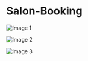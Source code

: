 # Salon-Booking

![Image 1](https://firebasestorage.googleapis.com/v0/b/littlebearshop-a0826.appspot.com/o/Images%2FScreenshot%202025-03-25%20224122.png?alt=media&token=b655cfb0-be72-4d32-b00f-2ea209b8db00)

![Image 2](https://firebasestorage.googleapis.com/v0/b/littlebearshop-a0826.appspot.com/o/Images%2FScreenshot%202025-03-25%20224134.png?alt=media&token=9fb7ab73-02e5-40ae-ad63-fe4a6d783ab3)

![Image 3](https://firebasestorage.googleapis.com/v0/b/littlebearshop-a0826.appspot.com/o/Images%2FScreenshot%202025-03-25%20224210.png?alt=media&token=16a9de51-ddca-43a4-9414-cf0c920e6735)
